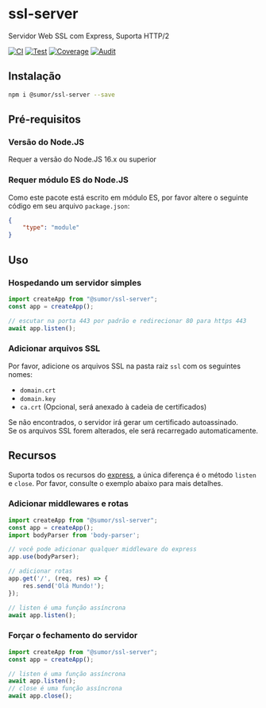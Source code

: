 # ssl-server
Servidor Web SSL com Express, Suporta HTTP/2

[![CI](https://github.com/sumor-cloud/ssl-server/actions/workflows/ci.yml/badge.svg)](https://github.com/sumor-cloud/ssl-server/actions/workflows/ci.yml)
[![Test](https://github.com/sumor-cloud/ssl-server/actions/workflows/ut.yml/badge.svg)](https://github.com/sumor-cloud/ssl-server/actions/workflows/ut.yml)
[![Coverage](https://github.com/sumor-cloud/ssl-server/actions/workflows/coverage.yml/badge.svg)](https://github.com/sumor-cloud/ssl-server/actions/workflows/coverage.yml)
[![Audit](https://github.com/sumor-cloud/ssl-server/actions/workflows/audit.yml/badge.svg)](https://github.com/sumor-cloud/ssl-server/actions/workflows/audit.yml)

## Instalação
```bash
npm i @sumor/ssl-server --save
```

## Pré-requisitos

### Versão do Node.JS
Requer a versão do Node.JS 16.x ou superior

### Requer módulo ES do Node.JS
Como este pacote está escrito em módulo ES, por favor altere o seguinte código em seu arquivo ```package.json```:
```json
{
    "type": "module"
}
```

## Uso

### Hospedando um servidor simples

```javascript
import createApp from "@sumor/ssl-server";
const app = createApp();

// escutar na porta 443 por padrão e redirecionar 80 para https 443
await app.listen();
```

### Adicionar arquivos SSL
Por favor, adicione os arquivos SSL na pasta raiz ```ssl``` com os seguintes nomes:
- ```domain.crt```
- ```domain.key```
- ```ca.crt``` (Opcional, será anexado à cadeia de certificados)

Se não encontrados, o servidor irá gerar um certificado autoassinado.  
Se os arquivos SSL forem alterados, ele será recarregado automaticamente.

## Recursos

Suporta todos os recursos do [express](https://www.npmjs.com/package/express), a única diferença é o método ```listen``` e ```close```. Por favor, consulte o exemplo abaixo para mais detalhes.

### Adicionar middlewares e rotas

```javascript
import createApp from "@sumor/ssl-server";
const app = createApp();
import bodyParser from 'body-parser';

// você pode adicionar qualquer middleware do express
app.use(bodyParser);

// adicionar rotas
app.get('/', (req, res) => {
    res.send('Olá Mundo!');
});

// listen é uma função assíncrona
await app.listen();
```

### Forçar o fechamento do servidor

```javascript
import createApp from "@sumor/ssl-server";
const app = createApp();

// listen é uma função assíncrona
await app.listen();
// close é uma função assíncrona
await app.close();
```